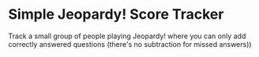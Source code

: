 # Simple Jeopardy! Score Tracker
Track a small group of people playing Jeopardy! where you can only add correctly answered questions (there's no subtraction for missed answers))
